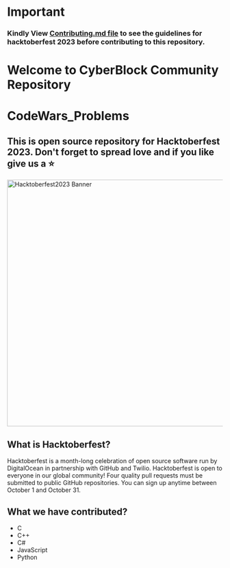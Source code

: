 # Important

### Kindly View [Contributing.md file](https://github.com/mwaliahmad/CodeWars_Problems/blob/main/CONTRIBUTING.md) to see the guidelines for hacktoberfest 2023 before contributing to this repository.

# Welcome to CyberBlock Community Repository
# CodeWars_Problems

## This is open source repository for Hacktoberfest 2023. Don't forget to spread love and if you like give us a ⭐️

<img width="576" alt="Hacktoberfest2023 Banner" src="https://user-images.githubusercontent.com/54318487/193989847-0891d8c8-88e3-4395-acbb-8e0df99e84ef.png">

## What is Hacktoberfest?
Hacktoberfest is a month-long celebration of open source software run by DigitalOcean in partnership with GitHub and Twilio. Hacktoberfest is open to everyone in our global community! Four quality pull requests must be submitted to public GitHub repositories. You can sign up anytime between October 1 and October 31.

## What we have contributed? 

- C
- C++
- C#
- JavaScript
- Python
